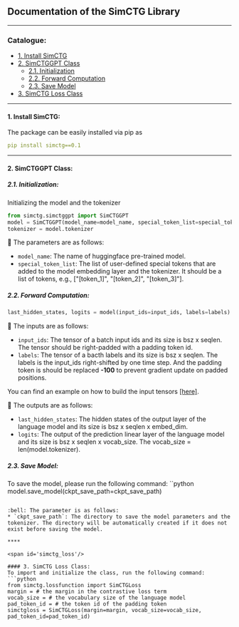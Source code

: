 ## Documentation of the SimCTG Library

****
### Catalogue:
* <a href='#simctg_install'>1. Install SimCTG</a>
* <a href='#simctggpt'>2. SimCTGGPT Class</a>
    * <a href='#init_simctggpt'>2.1. Initialization</a>
    * <a href='#forward_simctggpt'>2.2. Forward Computation</a>
    * <a href='#save_simctggpt'>2.3. Save Model</a>
* <a href='#simctg_loss'>3. SimCTG Loss Class</a>

****

<span id='simctg_install'/>

#### 1. Install SimCTG:
The package can be easily installed via pip as
```yaml
pip install simctg==0.1
```

****

<span id='simctggpt'/>

#### 2. SimCTGGPT Class:

<span id='init_simctggpt'/>

##### 2.1. Initialization:
Initializing the model and the tokenizer
```python
from simctg.simctggpt import SimCTGGPT
model = SimCTGGPT(model_name=model_name, special_token_list=special_token_list)
tokenizer = model.tokenizer
```

:bell: The parameters are as follows:
* `model_name`: The name of huggingface pre-trained model.
* `special_token_list`: The list of user-defined special tokens that are added to the model embedding layer and the tokenizer. It should be a list of tokens, e.g., ["[token_1]", "[token_2]", "[token_3]"].


<span id='forward_simctggpt'/>

##### 2.2. Forward Computation:
```python
last_hidden_states, logits = model(input_ids=input_ids, labels=labels)
```

:bell: The inputs are as follows:
* `input_ids`: The tensor of a batch input ids and its size is bsz x seqlen. The tensor should be right-padded with a padding token id.
* `labels`: The tensor of a bacth labels and its size is bsz x seqlen. The labels is the input_ids right-shifted by one time step. And the padding token is should be replaced **-100** to prevent gradient update on padded positions.

You can find an example on how to build the input tensors [[here]](https://github.com/yxuansu/SimCTG#423-create-example-training-data).

:bell: The outputs are as follows:
* `last_hidden_states`: The hidden states of the output layer of the language model and its size is bsz x seqlen x embed_dim.
* `logits`: The output of the prediction linear layer of the language model and its size is bsz x seqlen x vocab_size. The vocab_size = len(model.tokenizer).


<span id='save_simctggpt'/>

##### 2.3. Save Model:
To save the model, please run the following command:
``python
model.save_model(ckpt_save_path=ckpt_save_path)
```

:bell: The parameter is as follows:
* `ckpt_save_path`: The directory to save the model parameters and the tokenizer. The directory will be automatically created if it does not exist before saving the model.

****

<span id='simctg_loss'/>

#### 3. SimCTG Loss Class:
To import and initialize the class, run the following command:
```python
from simctg.lossfunction import SimCTGLoss
margin = # the margin in the contrastive loss term
vocab_size = # the vocabulary size of the language model
pad_token_id = # the token id of the padding token 
simctgloss = SimCTGLoss(margin=margin, vocab_size=vocab_size, pad_token_id=pad_token_id)
```



